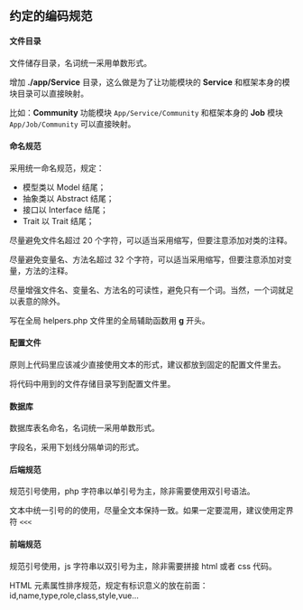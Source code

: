 ## 约定的编码规范

#### 文件目录

文件储存目录，名词统一采用单数形式。

增加 **./app/Service** 目录，这么做是为了让功能模块的 **Service** 和框架本身的模块目录可以直接映射。
 
比如：**Community** 功能模块 `App/Service/Community` 和框架本身的 **Job** 模块 `App/Job/Community` 可以直接映射。

#### 命名规范

采用统一命名规范，规定：

- 模型类以 Model 结尾；
- 抽象类以 Abstract 结尾；
- 接口以 Interface 结尾；
- Trait 以 Trait 结尾；

尽量避免文件名超过 20 个字符，可以适当采用缩写，但要注意添加对类的注释。

尽量避免变量名、方法名超过 32 个字符，可以适当采用缩写，但要注意添加对变量，方法的注释。

尽量增强文件名、变量名、方法名的可读性，避免只有一个词。当然，一个词就足以表意的除外。

写在全局 helpers.php 文件里的全局辅助函数用 **g** 开头。

#### 配置文件

原则上代码里应该减少直接使用文本的形式，建议都放到固定的配置文件里去。

将代码中用到的文件存储目录写到配置文件里。

#### 数据库

数据库表名命名，名词统一采用单数形式。

字段名，采用下划线分隔单词的形式。

#### 后端规范

规范引号使用，php 字符串以单引号为主，除非需要使用双引号语法。

文本中统一引号的的使用，尽量全文本保持一致。如果一定要混用，建议使用定界符 `<<<`

#### 前端规范

规范引号使用，js 字符串以双引号为主，除非需要拼接 html 或者 css 代码。

HTML 元素属性排序规范，规定有标识意义的放在前面：id,name,type,role,class,style,vue...